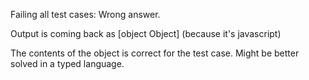 Failing all test cases: Wrong answer.

Output is coming back as [object Object] (because it's javascript)

The contents of the object is correct for the test case. Might be better solved in a typed language.